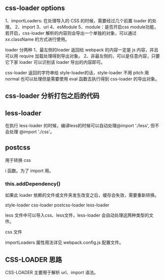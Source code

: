 ## css-loader options

1、importLoaders: 在处理导入的 CSS 的时候，需要经过几个前置 loader 的处理。
2、import
3、url
4、esModule
5、module：是否开启css module功能，若开启，css-loader 解析的内容则会导出一个单独的对象，可以通过 xx.className 的方式进行使用。



loader 分两种
1、最左侧的loader 返回给 webpack 的内容一定是 js 内容，并且可以用 require 加载处理得到导出对象。
2、非最左侧的，可以是任意内容，只要它下家 loader 可以识别该 loader 导出的内容即可。


css-loader 返回的字符串给 style-loader的话，style-loader 不用 pitch 用 normal 也可以处理但是需要使用 eval 函数去执行得到 css-loader 的导出对象。

## css-loader 分析打包之后的代码


## less-loader

在执行 less-loader 的时候，编译less的时候可以自动处理@import './less', 但不会处理 @import './css'。

## postcss

用于转换 css 


i 函数。为了 import 用。


### this.addDependency()

如果此 loader 依赖的文件或文件夹发生改变之后，缓存会失效，需要重新转换。


style-loader  css-loader  postcss-loader  less-loader



less 文件中可以导入css、less文件，less-loader 会自动处理这两种类型的文件。

css 文件


importLoaders 属性用法详见 webpack.config.js 配置文件。



## CSS-LOADER 思路

CSS-LOADER 主要用于解析 url、import 语法。













